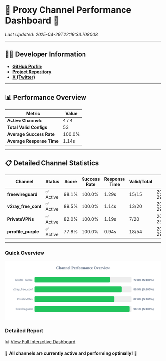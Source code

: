 # 🌟 Proxy Channel Performance Dashboard 🌟

_Last Updated: 2025-04-29T22:19:33.708008_

---

## 👩‍💻 Developer Information

- **[GitHub Profile](https://github.com/4n0nymou3)**  
- **[Project Repository](https://github.com/4n0nymou3/multi-proxy-config-fetcher)**  
- **[X (Twitter)](https://x.com/4n0nymou3)**  

---

## 📊 Performance Overview

| Metric                | Value       |
|-----------------------|-------------|
| **Active Channels**   | 4 / 4       |
| **Total Valid Configs** | 53          |
| **Average Success Rate** | 100.0%      |
| **Average Response Time** | 1.14s       |

---

## 📋 Detailed Channel Statistics

| Channel          | Status     | Score  | Success Rate | Response Time | Valid/Total | Last Success               |
|------------------|------------|--------|--------------|---------------|-------------|----------------------------|
| **freewireguard**  | ✅ Active  | 98.1%  | 100.0% | 1.29s         | 15/15       | 2025-04-29T22:19:33.706272 |
| **v2ray_free_conf**  | ✅ Active  | 89.5%  | 100.0% | 1.14s         | 13/20       | 2025-04-29T22:19:31.173122 |
| **PrivateVPNs**  | ✅ Active  | 82.0%  | 100.0% | 1.19s         | 7/20       | 2025-04-29T22:19:32.392167 |
| **prrofile_purple**  | ✅ Active  | 77.8%  | 100.0% | 0.94s         | 18/54       | 2025-04-29T22:19:30.004485 |

---

### Quick Overview
<div align="center">
  <a href="https://raw.githubusercontent.com/nullluser/NullRepo/refs/heads/main/assets/channel_stats_chart.svg">
    <img src="https://raw.githubusercontent.com/nullluser/NullRepo/refs/heads/main/assets/channel_stats_chart.svg" alt="Source Performance Statistics" width="800">
  </a>
</div>

### Detailed Report
📊 [View Full Interactive Dashboard](https://htmlpreview.github.io/?https://github.com/nullluser/NullRepo/blob/main/assets/performance_report.html)

🎉 **All channels are currently active and performing optimally!** 🎉
